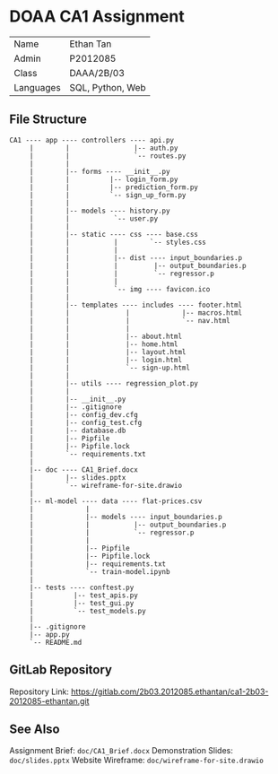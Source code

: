 # DOAA CA1 Assignment

|               |                       |
|---------------|-----------------------|
|   Name        |   Ethan Tan           |
|   Admin       |   P2012085            |
|   Class       |   DAAA/2B/03          |
|   Languages   |   SQL, Python, Web    |

## File Structure

```
CA1 ---- app ---- controllers ---- api.py
     |        |                |-- auth.py
     |        |                `-- routes.py
     |        |
     |        |-- forms ---- __init__.py
     |        |          |-- login_form.py
     |        |          |-- prediction_form.py
     |        |          `-- sign_up_form.py
     |        |
     |        |-- models ---- history.py
     |        |           `-- user.py
     |        |
     |        |-- static ---- css ---- base.css
     |        |           |        `-- styles.css
     |        |           |
     |        |           |-- dist ---- input_boundaries.p
     |        |           |         |-- output_boundaries.p
     |        |           |         `-- regressor.p
     |        |           |
     |        |           `-- img ---- favicon.ico
     |        |
     |        |-- templates ---- includes ---- footer.html
     |        |              |             |-- macros.html
     |        |              |             `-- nav.html
     |        |              |
     |        |              |-- about.html
     |        |              |-- home.html
     |        |              |-- layout.html
     |        |              |-- login.html
     |        |              `-- sign-up.html
     |        |
     |        |-- utils ---- regression_plot.py
     |        |
     |        |-- __init__.py
     |        |-- .gitignore
     |        |-- config_dev.cfg
     |        |-- config_test.cfg
     |        |-- database.db
     |        |-- Pipfile
     |        |-- Pipfile.lock
     |        `-- requirements.txt
     |
     |-- doc ---- CA1_Brief.docx
     |        |-- slides.pptx
     |        `-- wireframe-for-site.drawio
     |
     |-- ml-model ---- data ---- flat-prices.csv
     |             |
     |             |-- models ---- input_boundaries.p
     |             |           |-- output_boundaries.p
     |             |           `-- regressor.p
     |             |
     |             |-- Pipfile
     |             |-- Pipfile.lock
     |             |-- requirements.txt
     |             `-- train-model.ipynb
     |
     |-- tests ---- conftest.py
     |          |-- test_apis.py
     |          |-- test_gui.py
     |          `-- test_models.py
     |
     |-- .gitignore
     |-- app.py
     `-- README.md
```

## GitLab Repository

Repository Link: https://gitlab.com/2b03.2012085.ethantan/ca1-2b03-2012085-ethantan.git

## See Also

Assignment Brief: `doc/CA1_Brief.docx`
Demonstration Slides: `doc/slides.pptx`
Website Wireframe: `doc/wireframe-for-site.drawio`